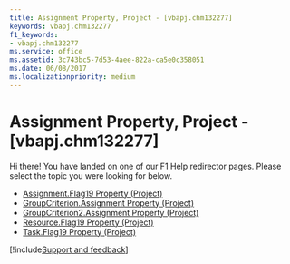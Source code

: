 ```yaml
---
title: Assignment Property, Project - [vbapj.chm132277]
keywords: vbapj.chm132277
f1_keywords:
- vbapj.chm132277
ms.service: office
ms.assetid: 3c743bc5-7d53-4aee-822a-ca5e0c358051
ms.date: 06/08/2017
ms.localizationpriority: medium
---
```



# Assignment Property, Project - [vbapj.chm132277]

Hi there! You have landed on one of our F1 Help redirector pages. Please select the topic you were looking for below.

- [Assignment.Flag19 Property (Project)](https://msdn.microsoft.com/library/aaa6e052-743c-ca3d-78c9-2a1ae6881e01%28Office.15%29.aspx)
- [GroupCriterion.Assignment Property (Project)](https://msdn.microsoft.com/library/6735a668-ecfb-8618-36a7-cc7c4cdc39a0%28Office.15%29.aspx)
- [GroupCriterion2.Assignment Property (Project)](https://msdn.microsoft.com/library/94da1873-50d8-29ef-6e7b-bd0fe16e1c4f%28Office.15%29.aspx)
- [Resource.Flag19 Property (Project)](https://msdn.microsoft.com/library/f28cabc4-eb6f-e503-5975-5ee92b1c1534%28Office.15%29.aspx)
- [Task.Flag19 Property (Project)](https://msdn.microsoft.com/library/3a07ae3b-d02e-97aa-2b85-ebf940a776b8%28Office.15%29.aspx)

[!include[Support and feedback](~/includes/feedback-boilerplate.md)]